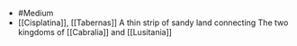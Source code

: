 - #Medium 
- [[Cisplatina]], [[Tabernas]]
A thin strip of sandy land connecting The two kingdoms of [[Cabralia]] and [[Lusitania]]